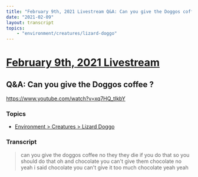```yaml
---
title: "February 9th, 2021 Livestream Q&A: Can you give the Doggos coffee ?"
date: "2021-02-09"
layout: transcript
topics:
    - "environment/creatures/lizard-doggo"
---
```

# [February 9th, 2021 Livestream](../2021-02-09.md)
## Q&A: Can you give the Doggos coffee ?
https://www.youtube.com/watch?v=xq7HQ_tIkbY

### Topics
* [Environment > Creatures > Lizard Doggo](../topics/environment/creatures/lizard-doggo.md)

### Transcript

> can you give the doggos coffee no they they die if you do that so you should do that oh and chocolate you can't give them chocolate no yeah i said chocolate you can't give it too much chocolate yeah yeah
